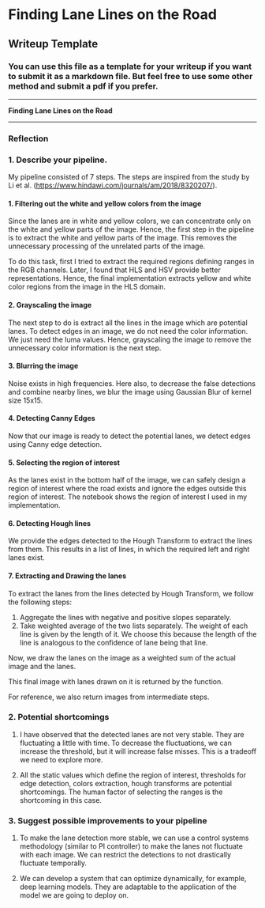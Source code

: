 # **Finding Lane Lines on the Road** 

## Writeup Template

### You can use this file as a template for your writeup if you want to submit it as a markdown file. But feel free to use some other method and submit a pdf if you prefer.

---

**Finding Lane Lines on the Road**

---

### Reflection

### 1. Describe your pipeline.

My pipeline consisted of 7 steps. The steps are inspired from the study by Li et al. (https://www.hindawi.com/journals/am/2018/8320207/).

#### 1. Filtering out the white and yellow colors from the image

Since the lanes are in white and yellow colors, we can concentrate only on the white and yellow parts of the image. Hence, the first step in the pipeline is to extract the white and yellow parts of the image. This removes the unnecessary processing of the unrelated parts of the image.

To do this task, first I tried to extract the required regions defining ranges in the RGB channels. Later, I found that HLS and HSV provide better representations. Hence, the final implementation extracts yellow and white color regions from the image in the HLS domain.

#### 2. Grayscaling the image

The next step to do is extract all the lines in the image which are potential lanes. To detect edges in an image, we do not need the color information. We just need the luma values. Hence, grayscaling the image to remove the unnecessary color information is the next step.

#### 3. Blurring the image

Noise exists in high frequencies. Here also, to decrease the false detections and combine nearby lines, we blur the image using Gaussian Blur of kernel size 15x15.

#### 4. Detecting Canny Edges

Now that our image is ready to detect the potential lanes, we detect edges using Canny edge detection. 

#### 5. Selecting the region of interest

As the lanes exist in the bottom half of the image, we can safely design a region of interest where the road exists and ignore the edges outside this region of interest.
The notebook shows the region of interest I used in my implementation.

#### 6. Detecting Hough lines

We provide the edges detected to the Hough Transform to extract the lines from them. This results in a list of lines, in which the required left and right lanes exist.

#### 7. Extracting and Drawing the lanes

To extract the lanes from the lines detected by Hough Transform, we follow the following steps:

1. Aggregate the lines with negative and positive slopes separately. 
2. Take weighted average of the two lists separately. The weight of each line is given by the length of it. We choose this because the length of the line is analogous to the confidence of lane being that line.
    
Now, we draw the lanes on the image as a weighted sum of the actual image and the lanes.

This final image with lanes drawn on it is returned by the function.

For reference, we also return images from intermediate steps.


### 2. Potential shortcomings 

1. I have observed that the detected lanes are not very stable. They are fluctuating a little with time. To decrease the fluctuations, we can increase the threshold, but it will increase false misses. This is a tradeoff we need to explore more.

2. All the static values which define the region of interest, thresholds for edge detection, colors extraction, hough transforms are potential shortcomings. The human factor of selecting the ranges is the shortcoming in this case.


### 3. Suggest possible improvements to your pipeline

1. To make the lane detection more stable, we can use a control systems methodology (similar to PI controller) to make the lanes not fluctuate with each image. We can restrict the detections to not drastically fluctuate temporally.

2. We can develop a system that can optimize dynamically, for example, deep learning models. They are adaptable to the application of the model we are going to deploy on.
